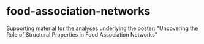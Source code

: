 # food-association-networks
Supporting material for the analyses underlying the poster: "Uncovering the Role of Structural Properties in Food Association Networks"

